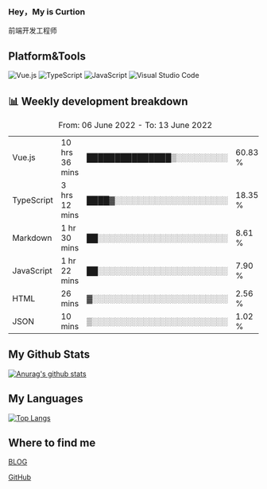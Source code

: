 ### Hey，My is Curtion
前端开发工程师
## Platform&Tools

![Vue.js](https://img.shields.io/badge/-Vue.js-4FC08D?style=flat-square&logo=Vue.js&logoColor=white)
![TypeScript](https://img.shields.io/badge/-TypeScript-007ACC?style=flat-square&logo=typescript&logoColor=white)
![JavaScript](https://img.shields.io/badge/-JavaScript-F7DF1E?style=flat-square&logo=javascript&logoColor=black)
![Visual Studio Code](https://img.shields.io/badge/-VSCode-007ACC?style=flat-square&logo=Visual-Studio-Code&logoColor=white)

## 📊 Weekly development breakdown

<!--START_SECTION:waka-->

<table><caption>From: 06 June 2022 - To: 13 June 2022</caption><tr><td>Vue.js</td><td>10 hrs 36 mins</td><td>███████████████▒░░░░░░░░░</td><td>60.83 %</td></tr><tr><td>TypeScript</td><td>3 hrs 12 mins</td><td>████▓░░░░░░░░░░░░░░░░░░░░</td><td>18.35 %</td></tr><tr><td>Markdown</td><td>1 hr 30 mins</td><td>██░░░░░░░░░░░░░░░░░░░░░░░</td><td>8.61 %</td></tr><tr><td>JavaScript</td><td>1 hr 22 mins</td><td>██░░░░░░░░░░░░░░░░░░░░░░░</td><td>7.90 %</td></tr><tr><td>HTML</td><td>26 mins</td><td>▓░░░░░░░░░░░░░░░░░░░░░░░░</td><td>2.56 %</td></tr><tr><td>JSON</td><td>10 mins</td><td>▒░░░░░░░░░░░░░░░░░░░░░░░░</td><td>1.02 %</td></tr></table>

<!--END_SECTION:waka-->

## My Github Stats

[![Anurag's github stats](https://github-readme-stats.vercel.app/api?username=curtion&count_private=true&show_icons=true&theme=onedark)](https://github.com/anuraghazra/github-readme-stats)

## My Languages

[![Top Langs](https://github-readme-stats.vercel.app/api/top-langs/?username=curtion&layout=compact)](https://github.com/anuraghazra/github-readme-stats)

## Where to find me

[BLOG](https://blog.3gxk.net)

[GitHub](https://github.com/Curtion)
